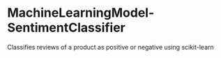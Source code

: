 # MachineLearningModel-SentimentClassifier
Classifies reviews of a product as positive or negative using scikit-learn
